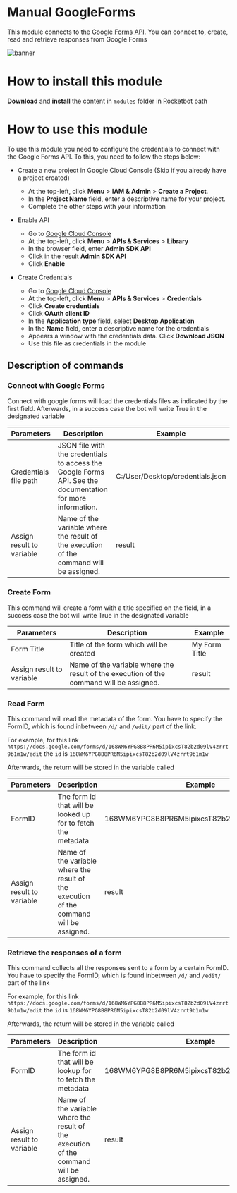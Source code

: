 # Manual GoogleForms

This module connects to the [Google Forms API](https://developers.google.com/forms/api). You can connect to, create, read and retrieve responses from Google Forms

![banner](imgs/Banner_GoogleForms.png)

# How to install this module

**Download** and **install** the content in `modules` folder in Rocketbot path

# How to use this module

To use this module you need to configure the credentials to connect with the Google Forms API. To this, you need to follow the steps below:

- Create a new project in Google Cloud Console (Skip if you already have a project created)

  - At the top-left, click **Menu** > **IAM & Admin** > **Create a Project**.
  - In the **Project Name** field, enter a descriptive name for your project.
  - Complete the other steps with your information

- Enable API

  - Go to [Google Cloud Console](https://console.cloud.google.com/)
  - At the top-left, click **Menu** > **APIs & Services** > **Library**
  - In the browser field, enter **Admin SDK API**
  - Click in the result **Admin SDK API**
  - Click **Enable**

- Create Credentials
  - Go to [Google Cloud Console](https://console.cloud.google.com/)
  - At the top-left, click **Menu** > **APIs & Services** > **Credentials**
  - Click **Create credentials**
  - Click **OAuth client ID**
  - In the **Application type** field, select **Desktop Application**
  - In the **Name** field, enter a descriptive name for the credentials
  - Appears a window with the credentials data. Click **Download JSON**
  - Use this file as credentials in the module

## Description of commands

### Connect with Google Forms

Connect with google forms will load the credentials files as indicated by the first field. Afterwards, in a success case the bot will write True in the designated variable

| Parameters                | Description                                                                                                | Example                             |
| ------------------------- | ---------------------------------------------------------------------------------------------------------- | ----------------------------------- |
| Credentials file path     | JSON file with the credentials to access the Google Forms API. See the documentation for more information. | C:\/User\/Desktop\/credentials.json |
| Assign result to variable | Name of the variable where the result of the execution of the command will be assigned.                    | result                              |

### Create Form

This command will create a form with a title specified on the field, in a success case the bot will write True in the designated variable

| Parameters                | Description                                                                             | Example       |
| ------------------------- | --------------------------------------------------------------------------------------- | ------------- |
| Form Title                | Title of the form which will be created                                                 | My Form Title |
| Assign result to variable | Name of the variable where the result of the execution of the command will be assigned. | result        |

### Read Form

This command will read the metadata of the form. You have to specify the FormID, which is found inbetween `/d/` and `/edit/` part of the link.

For example, for this link `https://docs.google.com/forms/d/168WM6YPG8B8PR6M5ipixcsT82b2d09lV4zrrt9b1m1w/edit` the `id` is `168WM6YPG8B8PR6M5ipixcsT82b2d09lV4zrrt9b1m1w`

Afterwards, the return will be stored in the variable called

| Parameters                | Description                                                                             | Example                                      |
| ------------------------- | --------------------------------------------------------------------------------------- | -------------------------------------------- |
| FormID                    | The form id that will be looked up for to fetch the metadata                            | 168WM6YPG8B8PR6M5ipixcsT82b2d09lV4zrrt9b1m1w |
| Assign result to variable | Name of the variable where the result of the execution of the command will be assigned. | result                                       |

### Retrieve the responses of a form

This command collects all the responses sent to a form by a certain FormID. You have to specify the FormID, which is found inbetween `/d/` and `/edit/` part of the link

For example, for this link `https://docs.google.com/forms/d/168WM6YPG8B8PR6M5ipixcsT82b2d09lV4zrrt9b1m1w/edit` the `id` is `168WM6YPG8B8PR6M5ipixcsT82b2d09lV4zrrt9b1m1w`

Afterwards, the return will be stored in the variable called

| Parameters                | Description                                                                             | Example                                      |
| ------------------------- | --------------------------------------------------------------------------------------- | -------------------------------------------- |
| FormID                    | The form id that will be lookup for to fetch the metadata                               | 168WM6YPG8B8PR6M5ipixcsT82b2d09lV4zrrt9b1m1w |
| Assign result to variable | Name of the variable where the result of the execution of the command will be assigned. | result                                       |

